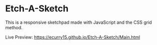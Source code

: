 # Etch-A-Sketch
This is a responsive sketchpad made with JavaScript and the CSS grid method.

Live Preview: https://ecurry15.github.io/Etch-A-Sketch/Main.html
